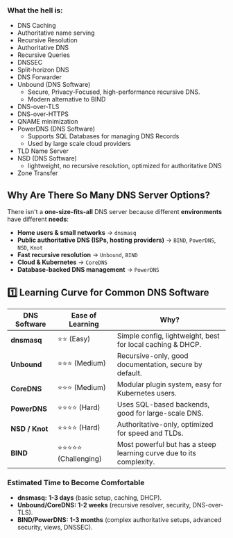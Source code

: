 ### What the hell is:
- DNS Caching
- Authoritative name serving
- Recursive Resolution
- Authoritative DNS
- Recursive Queries
- DNSSEC
- Split-horizon DNS
- DNS Forwarder
- Unbound (DNS Software)
	- Secure, Privacy-Focused, high-performance recursive DNS.
	- Modern alternative to BIND
- DNS-over-TLS 
- DNS-over-HTTPS
- QNAME minimization
- PowerDNS (DNS Software)
	- Supports SQL Databases for managing DNS Records
	- Used by large scale cloud providers
- TLD Name Server
- NSD (DNS Software)
	- lightweight, no recursive resolution, optimized for authoritative DNS
- Zone Transfer

## **Why Are There So Many DNS Server Options?**

There isn't a **one-size-fits-all** DNS server because different **environments** have different **needs**:

- **Home users & small networks** → `dnsmasq`
- **Public authoritative DNS (ISPs, hosting providers)** → `BIND`, `PowerDNS`, `NSD`, `Knot`
- **Fast recursive resolution** → `Unbound`, `BIND`
- **Cloud & Kubernetes** → `CoreDNS`
- **Database-backed DNS management** → `PowerDNS`

## **1️⃣ Learning Curve for Common DNS Software**

|**DNS Software**|**Ease of Learning**|**Why?**|
|---|---|---|
|**dnsmasq**|⭐⭐ (Easy)|Simple config, lightweight, best for local caching & DHCP.|
|**Unbound**|⭐⭐⭐ (Medium)|Recursive-only, good documentation, secure by default.|
|**CoreDNS**|⭐⭐⭐ (Medium)|Modular plugin system, easy for Kubernetes users.|
|**PowerDNS**|⭐⭐⭐⭐ (Hard)|Uses SQL-based backends, good for large-scale DNS.|
|**NSD / Knot**|⭐⭐⭐⭐ (Hard)|Authoritative-only, optimized for speed and TLDs.|
|**BIND**|⭐⭐⭐⭐⭐ (Challenging)|Most powerful but has a steep learning curve due to its complexity.|

### **Estimated Time to Become Comfortable**

- **dnsmasq:** **1-3 days** (basic setup, caching, DHCP).
- **Unbound/CoreDNS:** **1-2 weeks** (recursive resolver, security, DNS-over-TLS).
- **BIND/PowerDNS:** **1-3 months** (complex authoritative setups, advanced security, views, DNSSEC).